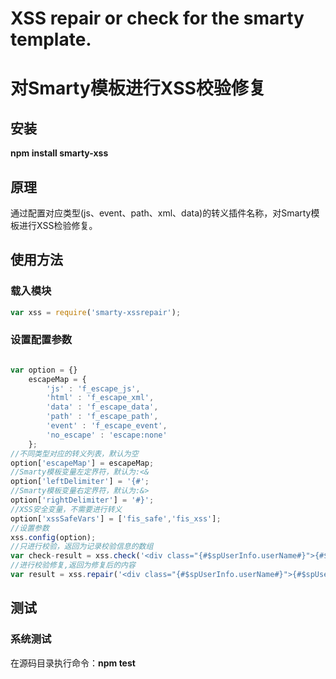 # XSS repair or check for the smarty template.

对Smarty模板进行XSS校验修复
======

## 安装

**npm install smarty-xss**


## 原理

通过配置对应类型(js、event、path、xml、data)的转义插件名称，对Smarty模板进行XSS检验修复。

## 使用方法

### 载入模块

```javascript
var xss = require('smarty-xssrepair');
```

### 设置配置参数

```javascript

var option = {}
    escapeMap = {
        'js' : 'f_escape_js',
        'html' : 'f_escape_xml',
        'data' : 'f_escape_data',
        'path' : 'f_escape_path',
        'event' : 'f_escape_event',
        'no_escape' : 'escape:none'
    };
//不同类型对应的转义列表，默认为空
option['escapeMap'] = escapeMap;
//Smarty模板变量左定界符，默认为:<&
option['leftDelimiter'] = '{#';
//Smarty模板变量右定界符，默认为:&>
option['rightDelimiter'] = '#}';
//XSS安全变量，不需要进行转义
option['xssSafeVars'] = ['fis_safe','fis_xss'];
//设置参数
xss.config(option);
//只进行校验，返回为记录校验信息的数组
var check-result = xss.check('<div class="{#$spUserInfo.userName#}">{#$spUserInfo.city#}</div>');
//进行校验修复,返回为修复后的内容
var result = xss.repair('<div class="{#$spUserInfo.userName#}">{#$spUserInfo.city#}</div>');
```

## 测试

### 系统测试

在源码目录执行命令：**npm test**
